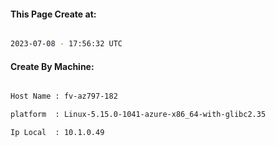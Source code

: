 
   
#### This Page Create at:

```bash

2023-07-08 - 17:56:32 UTC

```

#### Create By Machine:

```bash

Host Name : fv-az797-182

platform  : Linux-5.15.0-1041-azure-x86_64-with-glibc2.35

Ip Local  : 10.1.0.49

```

